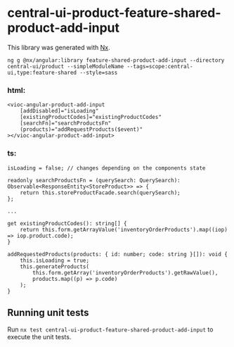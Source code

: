 # central-ui-product-feature-shared-product-add-input

This library was generated with [Nx](https://nx.dev).

`ng g @nx/angular:library feature-shared-product-add-input --directory central-ui/product --simpleModuleName --tags=scope:central-ui,type:feature-shared --style=sass`

### html:

```
<vioc-angular-product-add-input
    [addDisabled]="isLoading"
    [existingProductCodes]="existingProductCodes"
    [searchFn]="searchProductsFn"
    (products)="addRequestProducts($event)"
></vioc-angular-product-add-input>
```

### ts:

```
isLoading = false; // changes depending on the components state

readonly searchProductsFn = (querySearch: QuerySearch): Observable<ResponseEntity<StoreProduct>> => {
    return this.storeProductFacade.search(querySearch);
};

...

get existingProductCodes(): string[] {
    return this.form.getArrayValue('inventoryOrderProducts').map((iop) => iop.product.code);
}

addRequestedProducts(products: { id: number; code: string }[]): void {
    this.isLoading = true;
    this.generateProducts(
        this.form.getArray('inventoryOrderProducts').getRawValue(),
        products.map((p) => p.code)
    );
}
```

## Running unit tests

Run `nx test central-ui-product-feature-shared-product-add-input` to execute the unit tests.
